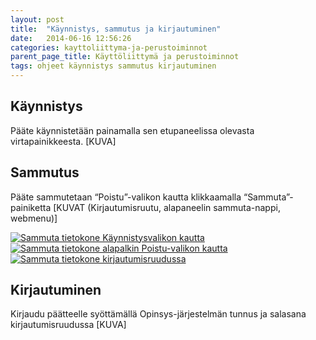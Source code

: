 ```yaml
---
layout: post
title:  "Käynnistys, sammutus ja kirjautuminen"
date:   2014-06-16 12:56:26
categories: kayttoliittyma-ja-perustoiminnot
parent_page_title: Käyttöliittymä ja perustoiminnot
tags: ohjeet käynnistys sammutus kirjautuminen
---
```


## Käynnistys
Pääte käynnistetään painamalla sen etupaneelissa olevasta virtapainikkeesta. [KUVA]

## Sammutus
Pääte sammutetaan “Poistu”-valikon kautta klikkaamalla “Sammuta”-painiketta [KUVAT (Kirjautumisruutu, alapaneelin sammuta-nappi, webmenu)]

<a href="{{ site.baseurl }}/assets/images/poistu-menu-yhdistetty.png" class="swipebox" title="Sammuta tietokone Käynnistysvalikon kautta"><img src="{{ site.baseurl }}/assets/images/poistu-menu-yhdistetty.png" alt="Sammuta tietokone Käynnistysvalikon kautta"></a>
<a href="{{ site.baseurl }}/assets/images/poistu-alavalikko.png" class="swipebox" title="Sammuta tietokone alapalkin Poistu-valikon kautta"><img src="{{ site.baseurl }}/assets/images/poistu-alavalikko.png" alt="Sammuta tietokone alapalkin Poistu-valikon kautta"></a>
<a href="{{ site.baseurl }}/assets/images/kirjautumisruutu-sammuta.png" class="swipebox" title="Sammuta tietokone kirjautumisruudussa"><img src="{{ site.baseurl }}/assets/images/kirjautumisruutu-sammuta.png" alt="Sammuta tietokone kirjautumisruudussa"></a>

## Kirjautuminen
Kirjaudu päätteelle syöttämällä Opinsys-järjestelmän tunnus ja salasana kirjautumisruudussa [KUVA]
